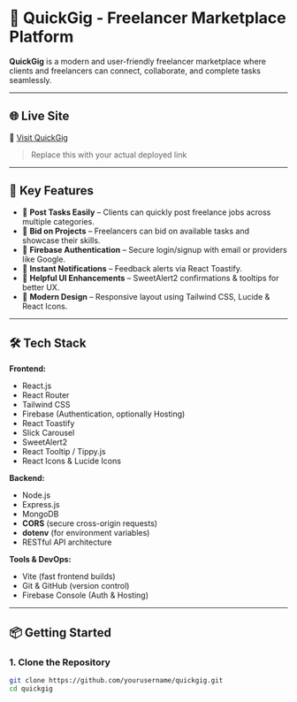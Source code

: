 # 🌟 QuickGig - Freelancer Marketplace Platform

**QuickGig** is a modern and user-friendly freelancer marketplace where clients and freelancers can connect, collaborate, and complete tasks seamlessly.

---

## 🌐 Live Site

🔗 [Visit QuickGig](https://quickgig-live-site.com)

> Replace this with your actual deployed link

---

## 🚀 Key Features

- 📝 **Post Tasks Easily** – Clients can quickly post freelance jobs across multiple categories.
- 💼 **Bid on Projects** – Freelancers can bid on available tasks and showcase their skills.
- 🔐 **Firebase Authentication** – Secure login/signup with email or providers like Google.
- 🔔 **Instant Notifications** – Feedback alerts via React Toastify.
- 🧠 **Helpful UI Enhancements** – SweetAlert2 confirmations & tooltips for better UX.
- 🎨 **Modern Design** – Responsive layout using Tailwind CSS, Lucide & React Icons.

---

## 🛠️ Tech Stack

**Frontend:**
- React.js
- React Router
- Tailwind CSS
- Firebase (Authentication, optionally Hosting)
- React Toastify
- Slick Carousel
- SweetAlert2
- React Tooltip / Tippy.js
- React Icons & Lucide Icons

**Backend:**
- Node.js
- Express.js
- MongoDB
- **CORS** (secure cross-origin requests)
- **dotenv** (for environment variables)
- RESTful API architecture

**Tools & DevOps:**
- Vite (fast frontend builds)
- Git & GitHub (version control)
- Firebase Console (Auth & Hosting)

---

## 📦 Getting Started

### 1. Clone the Repository

```bash
git clone https://github.com/yourusername/quickgig.git
cd quickgig
